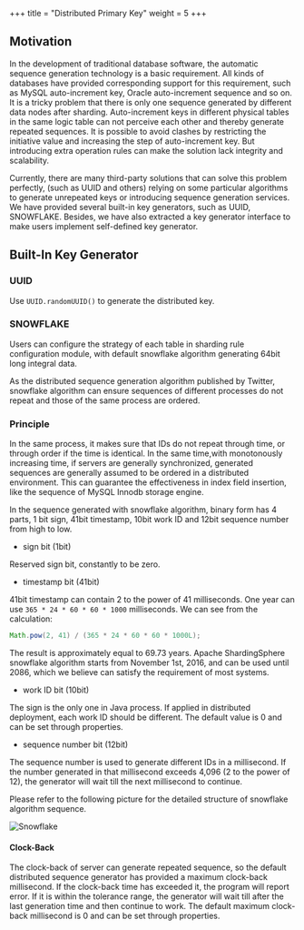 +++
title = "Distributed Primary Key"
weight = 5
+++

## Motivation

In the development of traditional database software, the automatic sequence generation technology is a basic requirement. 
All kinds of databases have provided corresponding support for this requirement, such as MySQL auto-increment key, Oracle auto-increment sequence and so on. 
It is a tricky problem that there is only one sequence generated by different data nodes after sharding. 
Auto-increment keys in different physical tables in the same logic table can not perceive each other and thereby generate repeated sequences. 
It is possible to avoid clashes by restricting the initiative value and increasing the step of auto-increment key. 
But introducing extra operation rules can make the solution lack integrity and scalability.

Currently, there are many third-party solutions that can solve this problem perfectly, 
(such as UUID and others) relying on some particular algorithms to generate unrepeated keys or introducing sequence generation services. 
We have provided several built-in key generators, such as UUID, SNOWFLAKE. 
Besides, we have also extracted a key generator interface to make users implement self-defined key generator.

## Built-In Key Generator

### UUID

Use `UUID.randomUUID()` to generate the distributed key.

### SNOWFLAKE

Users can configure the strategy of each table in sharding rule configuration module, with default snowflake algorithm generating 64bit long integral data.

As the distributed sequence generation algorithm published by Twitter, 
snowflake algorithm can ensure sequences of different processes do not repeat and those of the same process are ordered.

### Principle

In the same process, it makes sure that IDs do not repeat through time, or through order if the time is identical. 
In the same time,with monotonously increasing time, if servers are generally synchronized, 
generated sequences are generally assumed to be ordered in a distributed environment. 
This can guarantee the effectiveness in index field insertion, like the sequence of MySQL Innodb storage engine.

In the sequence generated with snowflake algorithm, binary form has 4 parts, 1 bit sign, 41bit timestamp, 10bit work ID and 12bit sequence number from high to low.

- sign bit (1bit)

Reserved sign bit, constantly to be zero.

- timestamp bit (41bit)

41bit timestamp can contain 2 to the power of 41 milliseconds. One year can use `365 * 24 * 60 * 60 * 1000` milliseconds. We can see from the calculation:

```java
Math.pow(2, 41) / (365 * 24 * 60 * 60 * 1000L);
```

The result is approximately equal to 69.73 years. 
Apache ShardingSphere snowflake algorithm starts from November 1st, 2016, and can be used until 2086, which we believe can satisfy the requirement of most systems.

- work ID bit (10bit)

The sign is the only one in Java process. If applied in distributed deployment, each work ID should be different. 
The default value is 0 and can be set through properties.

- sequence number bit (12bit)

The sequence number is used to generate different IDs in a millisecond. 
If the number generated in that millisecond exceeds 4,096 (2 to the power of 12), the generator will wait till the next millisecond to continue.

Please refer to the following picture for the detailed structure of snowflake algorithm sequence.

![Snowflake](https://shardingsphere.apache.org/document/current/img/sharding/snowflake_en_v3.png)

#### Clock-Back

The clock-back of server can generate repeated sequence, so the default distributed sequence generator has provided a maximum clock-back millisecond. 
If the clock-back time has exceeded it, the program will report error. If it is within the tolerance range, 
the generator will wait till after the last generation time and then continue to work. 
The default maximum clock-back millisecond is 0 and can be set through properties.
